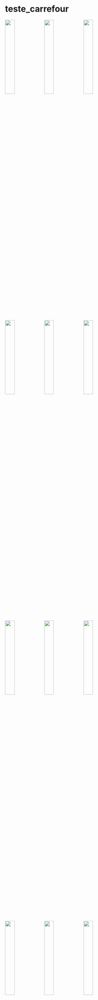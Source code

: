# teste_carrefour

<img src="https://github.com/brunobordindev/teste_carrefour/assets/72177982/8b704a74-5a6a-4730-84aa-0181831badb3" width="25%"> <img src="https://github.com/brunobordindev/teste_carrefour/assets/72177982/89b90d47-d88a-4470-b43c-eb0786508e80" width="25%"> <img src="https://github.com/brunobordindev/teste_carrefour/assets/72177982/dfbd7a4a-4355-4ebd-8a06-83530a7939e6" width="25%">

<img src="https://github.com/brunobordindev/teste_carrefour/assets/72177982/dce5a3f1-24af-49e9-b3bb-c2e34bb69bb9" width="25%"> <img src="https://github.com/brunobordindev/teste_carrefour/assets/72177982/93daeb62-f627-49b5-a527-e07d2d4bc168" width="25%"> <img src="https://github.com/brunobordindev/teste_carrefour/assets/72177982/ac465b45-629c-4a22-aeab-f8af4a957d8c" width="25%">

<img src="https://github.com/brunobordindev/teste_carrefour/assets/72177982/890057cf-c2b4-4bf1-9731-218da1b2adc3" width="25%"> <img src="https://github.com/brunobordindev/teste_carrefour/assets/72177982/ee07daab-c088-4a99-b074-45a68d584586" width="25%"> <img src="https://github.com/brunobordindev/teste_carrefour/assets/72177982/c704927a-c3c4-40ee-829f-a5d8b49de8e9" width="25%">

<img src="https://github.com/brunobordindev/teste_carrefour/assets/72177982/2c0795b9-d141-487d-bd12-69ee5247c46a" width="25%"> <img src="https://github.com/brunobordindev/teste_carrefour/assets/72177982/607ccc45-2752-4647-97fd-7cda00b76240" width="25%"> <img src="https://github.com/brunobordindev/teste_carrefour/assets/72177982/cb6b613b-fac8-4cda-a9ca-f061d21013e4" width="25%">
